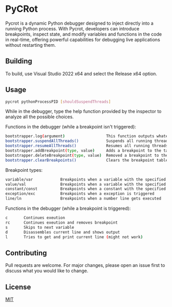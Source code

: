# PyCRot

Pycrot is a dynamic Python debugger designed to inject directly into a running Python process. With Pycrot, developers can introduce breakpoints, inspect state, and modify variables and functions in the code in real-time, offering powerful capabilities for debugging live applications without restarting them.


## Building

To build, use Visual Studio 2022 x64 and select the Release x64 option.

## Usage

```bash
pycrot pythonProcessPID [shouldSuspendThreads]
```

While in the debugger, type the help function provided by the inspector to analyze all the possible choices.

Functions in the debugger (while a breakpoint isn't triggered):
```bash
bootstrapper.log(argument)					This function outputs whatever you pass into it in the PyCRot terminal
bootstrapper.suspendAllThreads()			Suspends all running threads (except for the pycrot one)
bootstrapper.resumeAllThreads()				Resumes all running threads (except for the pycrot one)
bootstrapper.addBreakpoint(type, value)		Adds a breakpoint to the table, also callable with addBP() or addbp()
bootstrapper.deleteBreakpoint(type, value)	Removed a breakpoint to the table, also callable with delBP() or delbp()
bootstrapper.clearBreakpoints()				Clears the breakpoint table, also callable with clsBP() or clsbp()
```

Breakpoint types:
```bash
variable/var			Breakpoints when a variable with the specified name is found
value/val				Breakpoints when a variable with the specified value is found
constant/const			Breakpoints when a constant with the specified value is found
exception/exc			Breakpoints when a exception is triggered
line/ln					Breakpoints when a number line gets executed
```

Functions in the debugger (while a breakpoint is triggered):
```bash
c	    Continues exeution
rc	    Continues exeution and removes breakpoint
s	    Skips to next variable
d	    Disassembles current line and shows output
l	    Tries to get and print current line (might not work)
```

## Contributing

Pull requests are welcome. For major changes, please open an issue first
to discuss what you would like to change.

## License

[MIT](https://choosealicense.com/licenses/mit/)